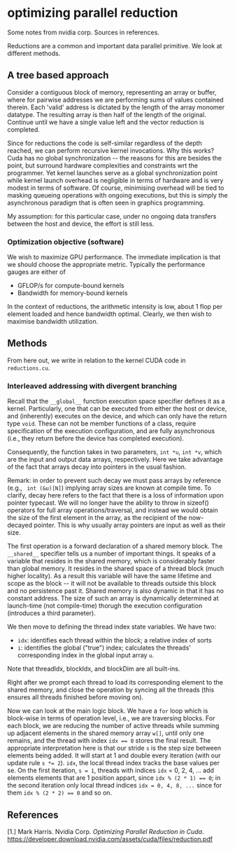 # optimizing parallel reduction

Some notes from nvidia corp. Sources in references.

Reductions are a common and important data parallel primitive. We look at different methods.

## A tree based approach
Consider a contiguous block of memory, representing an array or buffer, where for pairwise addresses we are 
performing sums of values contained therein. Each 'valid' address is dictated by the length of the
array monomer datatype. The resulting array is then half of the length of the original. Continue until we have a
single value left and the vector reduction is completed.

Since for reductions the code is self-similar regardless of the depth reached, we can perform recursive kernel
invocations. Why this works? Cuda has no global synchronization -- the reasons for this are besides the point,
but surround hardware complexities and constraints wrt the programmer. Yet kernel launches serve as a global
synchronization point while kernel launch overhead is negligible in terms of hardware and is very modest in terms
of software. Of course, minimising overhead will be tied to masking queueing operations with ongoing executions,
but this is simply the asynchronous paradigm that is often seen in graphics programming.

My assumption: for this particular case, under no ongoing data transfers between the host and device, the effort is
still less. 

### Optimization objective (software)
We wish to maximize GPU performance. The immediate implication is that we should choose the appropriate metric. 
Typically the performance gauges are either of
* GFLOP/s for compute-bound kernels
* Bandwidth for memory-bound kernels

In the context of reductions, the arithmetic intensity is low, about 1 flop per element loaded and hence bandwidth 
optimal. Clearly, we then wish to maximise bandwidth utilization.

## Methods
From here out, we write in relation to the kernel CUDA code in ```reductions.cu```.

### Interleaved addressing with divergent branching
Recall that the ```__global__``` function execution space specifier defines it as a kernel. Particularly, one that can
be executed from either the host or device, and (inherently) executes on the device, and which can only
have the return type ```void```. These can not be member functions of a class, require specification of the execution
configuration, and are fully asynchronous (i.e., they return before the device has completed execution).

Consequently, the function takes in two parameters, ```int *u```, ```int *v```, which are the input and output
data arrays, respectively. Here we take advantage of the fact that arrays decay into pointers in the usual fashion.

Remark: in order to prevent such decay we must pass arrays by reference (e.g., ``` int (&u)[N]```)
implying array sizes are known at compile time. To clarify, decay here refers to the fact that there is a loss
of information upon pointer typecast. We will no longer have the ability to throw in
sizeof() operators for full array operations/traversal, and instead we would obtain the size of the first 
element in the array, as the recipient of the now-decayed pointer. This is why usually array pointers are
input as well as their size.

The first operation is a forward declaration of a shared memory block. The ```__shared__``` specifier tells us a
number of important things. It speaks of a variable that resides in the shared memory, which is considerably faster
than global memory. It resides in the shared space of a thread block (much higher locality). As a result this 
variable will have the same lifetime and scope as the block -- it will not be available to threads outside this block and
no persistence past it. Shared memory is also dynamic in that it has no constant address. The size of such an array is 
dynamically determined at launch-time (not compile-time) thorugh the execution configuration (introduces a third parameter).

We then move to defining the thread index state variables. We have two:
* ```idx```: identifies each thread within the block; a relative index of sorts
* ```i```: identifies the global ("true") index; calculates the threads' corresponding index in the global input array ```u```.

Note that threadIdx, blockIdx, and blockDim are all built-ins.

Right after we prompt each thread to load its corresponding element to the shared memory, and close the operation by syncing
all the threads (this ensures all threads finished before moving on).

Now we can look at the main logic block. We have a ```for``` loop which is block-wise in terms
of operation level, i.e., we are traversing blocks. For each block, we are reducing the number
of active threads while summing up adjacent elements in the shared memory array ```w[]```, until
only one remains, and the thread with index ```idx == 0``` stores the final result.
The appropriate interpretation here is that our stride ```s``` is the step size between elements
being added. It will start at 1 and double every iteration (with our update rule ```s *= 2```).
```idx```, the local thread index tracks the base values per se. 
On the first iteration, ```s = 1```, threads with indices ```idx``` = 0, 2, 4, ... add elements
elements that are 1 position appart, since ```idx % (2 * 1) == 0```; in the second iteration
only local thread indices ```idx = 0, 4, 8, ...``` since for them ```idx % (2 * 2) == 0``` and so on. 



## References

[1.] Mark Harris. Nvidia Corp. *Optimizing Parallel Reduction in Cuda*. 
     https://developer.download.nvidia.com/assets/cuda/files/reduction.pdf
